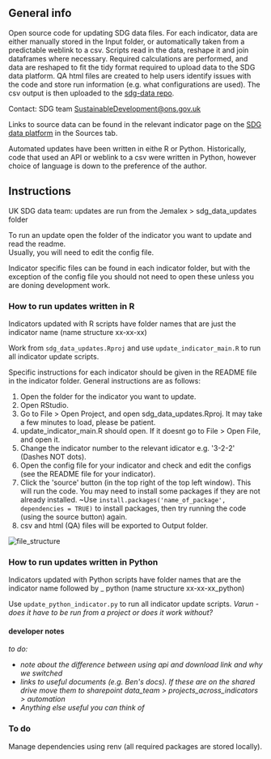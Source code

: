 ## General info ##
Open source code for updating SDG data files. For each indicator, data are either manually stored in the Input folder, or automatically taken from a predictable weblink to a csv. Scripts read in the data, reshape it and join dataframes where necessary. Required calculations are performed, and data are reshaped to fit the tidy format required to upload data to the SDG data platform. QA html files are created to help users identify issues with the code and store run information (e.g. what configurations are used). The csv output is then uploaded to the [sdg-data repo](https://github.com/ONSdigital/sdg-data/).

Contact: SDG team
SustainableDevelopment@ons.gov.uk

Links to source data can be found in the relevant indicator page on the [SDG data platform](https://sdgdata.gov.uk/) in the Sources tab.
  
Automated updates have been written in eithe R or Python. Historically, code that used an API or weblink to a csv were written in Python,
however choice of language is down to the preference of the author.
  
## Instructions ##
UK SDG data team: updates are run from the Jemalex > sdg_data_updates folder
  
To run an update open the folder of the indicator you want to update and read the readme.  
Usually, you will need to edit the config file.

Indicator specific files can be found in each indicator folder, 
but with the exception of the config file you should not need to open these unless you are doning development work. 

### How to run updates written in R ###
Indicators updated with R scripts have folder names that are just the indicator name (name structure xx-xx-xx)

Work from `sdg_data_updates.Rproj` and use `update_indicator_main.R` to run all indicator update scripts. 
  
Specific instructions for each indicator should be given in the README file in the indicator folder. General instructions are as follows:  
  
1) Open the folder for the indicator you want to update.
2) Open RStudio.
3) Go to File > Open Project, and open sdg_data_updates.Rproj. It may take a few minutes to load, please be patient. 
4) update_indicator_main.R should open. If it doesnt go to File > Open File, and open it.
5) Change the indicator number to the relevant idicator e.g. '3-2-2' (Dashes NOT dots).
6) Open the config file for your indicator and check and edit the configs (see the README file for your indicator).
7) Click the 'source' button (in the top right of the top left window). This will run the code. You may need to install some packages if they are not already installed. ~Use `install.packages('name_of_package', dependencies = TRUE)` to install packages, then try running the code (using the source button) again.
8) csv and html (QA) files will be exported to Output folder.

![file_structure](https://user-images.githubusercontent.com/52452377/154540640-0ed8c673-60fa-4286-8c13-7009de6f620f.JPG)


### How to run updates written in Python ###
Indicators updated with Python scripts have folder names that are the indicator name followed by _ python (name structure xx-xx-xx_python)

Use `update_python_indicator.py` to run all indicator update scripts. *Varun - does it have to be run from a project or does it work without?*

#### developer notes ####
*to do:*
- *note about the difference between using api and download link and why we switched*
- *links to useful documents (e.g. Ben's docs). If these are on the shared drive move them to sharepoint data_team > projects_across_indicators > automation*
- *Anything else useful you can think of*


### To do ### 
Manage dependencies using renv (all required packages are stored locally). 
